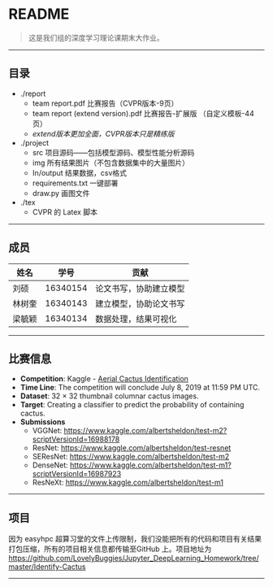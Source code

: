 # README

>  这是我们组的深度学习理论课期末大作业。

---

## 目录

- ./report
  - team report.pdf 比赛报告（CVPR版本-9页）
  - team report (extend version).pdf 比赛报告-扩展版 （自定义模板-44页）
  - *extend版本更加全面，CVPR版本只是精练版*
- ./project
  - src 项目源码——包括模型源码、模型性能分析源码
  - img 所有结果图片（不包含数据集中的大量图片）
  - In/output 结果数据，csv格式
  - requirements.txt 一键部署
  - draw.py 画图文件
- ./tex
  - CVPR 的 Latex 脚本

---

## 成员

| 姓名   | 学号     | 贡献                   |
| ------ | -------- | ---------------------- |
| 刘硕   | 16340154 | 论文书写，协助建立模型 |
| 林树奎 | 16340143 | 建立模型，协助论文书写 |
| 梁毓颖 | 16340134 | 数据处理，结果可视化   |



---

## 比赛信息 

- **Competition**: Kaggle - [Aerial Cactus Identification](https://www.kaggle.com/c/aerial-cactus-identification/overview)
- **Time Line**: The competition will conclude July 8,  2019 at 11:59 PM UTC. 
- **Dataset**: 32 × 32 thumbnail columnar cactus images. 
- **Target**: Creating a classifier to predict the probability of containing cactus. 
- **Submissions**
  - VGGNet: https://www.kaggle.com/albertsheldon/test-m2?scriptVersionId=16988178
  - ResNet: https://www.kaggle.com/albertsheldon/test-resnet
  - SEResNet: https://www.kaggle.com/albertsheldon/test-m2
  - DenseNet: https://www.kaggle.com/albertsheldon/test-m1?scriptVersionId=16987923
  - ResNeXt: https://www.kaggle.com/albertsheldon/test-m1

---

## 项目

因为 easyhpc 超算习堂的文件上传限制，我们没能把所有的代码和项目有关结果打包压缩，所有的项目相关信息都传输至GitHub 上。项目地址为 https://github.com/LovelyBuggies/Jupyter_DeepLearning_Homework/tree/master/Identify-Cactus 

---